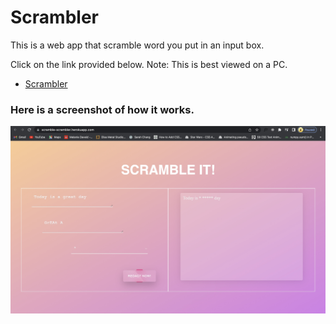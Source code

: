 # Scrambler
This is a web app that scramble word you put in an input box.


Click on the link provided below. Note: This is best viewed on a PC.


- [Scrambler](https://scramble-scrambler.herokuapp.com/)



### Here is a screenshot of how it works.
![A screenshot og how the web app works](demo.jpg)
